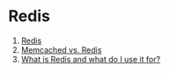# Redis

1. [Redis](http://redis.io/)
1. [Memcached vs. Redis](http://stackoverflow.com/questions/10558465/memcached-vs-redis?rq=1)
1. [What is Redis and what do I use it for?](http://stackoverflow.com/questions/7888880/what-is-redis-and-what-do-i-use-it-for)
